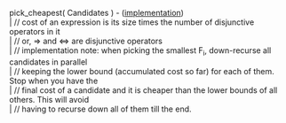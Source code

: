 pick\_cheapest( Candidates ) - ([implementation](http://code.google.com/p/aic-expresso/source/browse/trunk/src/main/java/com/sri/ai/grinder/library/equality/cardinality/direct/core/PickCheapest.java))<br>
| // cost of an expression is its size times the number of disjunctive operators in it<br>
| // or, => and <=> are disjunctive operators<br>
| // implementation note: when picking the smallest F<sub>i</sub>, down-recurse all candidates in parallel<br>
| // keeping the lower bound (accumulated cost so far) for each of them. Stop when you have the<br>
| // final cost of a candidate and it is cheaper than the lower bounds of all others. This will avoid<br>
| // having to recurse down all of them till the end.<br>